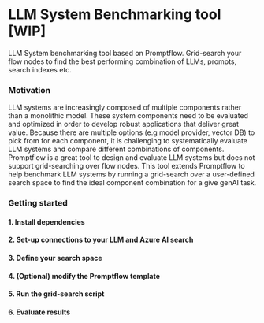 # LLM System Benchmarking tool [WIP]

LLM System benchmarking tool based on Promptflow. Grid-search your flow nodes to find the best performing combination of LLMs, prompts, search indexes etc. 

### Motivation 

LLM systems are increasingly composed of multiple components rather than a monolithic model. These system components need to be evaluated and optimized in order to develop robust applications that deliver great value. Because there are multiple options (e.g model provider, vector DB) to pick from for each component, it is challenging to systematically evaluate LLM systems and compare different combinations of components. Promptflow is a great tool to design and evaluate LLM systems but does not support grid-searching over flow nodes.
This tool extends Promptflow to help benchmark LLM systems by running a grid-search over a user-defined search space to find the ideal component combination for a give genAI task.

### Getting started 

#### 1. Install dependencies
#### 2. Set-up connections to your LLM and Azure AI search
#### 3. Define your search space
#### 4. (Optional) modify the Promptflow template
#### 5. Run the grid-search script
#### 6. Evaluate results